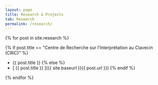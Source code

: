 ```yaml
---
layout: page
title: Research & Projects
tab: Research
permalink: /research/
---
```


{% for post in site.research %}

{% if post.title == "Centre de Recherche sur l'Interprétation au Clavecin (CRIC)" %}
  * {{ post.title }}
{% else %}
  * [ {{ post.title }} ]({{ site.baseurl }}{{ post.url }})
{% endif %}

{% endfor %}
